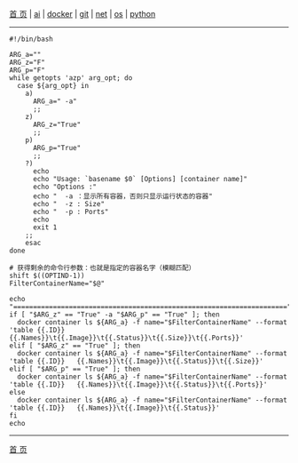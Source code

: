 [首 页](https://patrickj-fd.github.io/index) | [ai](https://patrickj-fd.github.io/mdfiles/ai/index) | [docker](https://patrickj-fd.github.io/mdfiles/docker/index) | [git](https://patrickj-fd.github.io/mdfiles/git/index) | [net](https://patrickj-fd.github.io/mdfiles/net/index) | [os](https://patrickj-fd.github.io/mdfiles/os/index) | [python](https://patrickj-fd.github.io/mdfiles/python/index)

---

```shell
#!/bin/bash

ARG_a=""
ARG_z="F"
ARG_p="F"
while getopts 'azp' arg_opt; do
  case ${arg_opt} in
    a)
      ARG_a=" -a"
      ;;
    z)
      ARG_z="True"
      ;;
    p)
      ARG_p="True"
      ;;
    ?)
      echo
      echo "Usage: `basename $0` [Options] [container name]"
      echo "Options :"
      echo "  -a ：显示所有容器，否则只显示运行状态的容器"
      echo "  -z : Size"
      echo "  -p : Ports"
      echo 
      exit 1
    ;;
    esac
done

# 获得剩余的命令行参数：也就是指定的容器名字（模糊匹配）
shift $((OPTIND-1))
FilterContainerName="$@"

echo "====================================================================="
if [ "$ARG_z" == "True" -a "$ARG_p" == "True" ]; then
  docker container ls ${ARG_a} -f name="$FilterContainerName" --format 'table {{.ID}}   {{.Names}}\t{{.Image}}\t{{.Status}}\t{{.Size}}\t{{.Ports}}'
elif [ "$ARG_z" == "True" ]; then
  docker container ls ${ARG_a} -f name="$FilterContainerName" --format 'table {{.ID}}   {{.Names}}\t{{.Image}}\t{{.Status}}\t{{.Size}}'
elif [ "$ARG_p" == "True" ]; then
  docker container ls ${ARG_a} -f name="$FilterContainerName" --format 'table {{.ID}}   {{.Names}}\t{{.Image}}\t{{.Status}}\t{{.Ports}}'
else
  docker container ls ${ARG_a} -f name="$FilterContainerName" --format 'table {{.ID}}   {{.Names}}\t{{.Image}}\t{{.Status}}'
fi
echo
```

---

[首 页](https://patrickj-fd.github.io/index)